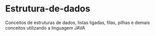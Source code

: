# Estrutura-de-dados
Conceitos de estruturas de dados, listas ligadas, filas, pilhas e demais conceitos utilizando a linguagem JAVA
